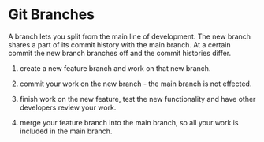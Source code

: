 # Git Branches

A branch lets you split from the main line of development. The new branch shares a part of its commit history with the main branch. At a certain commit the new branch branches off and the commit histories differ.

1. create a new feature branch and work on that new branch.

2. commit your work on the new branch - the main branch is not effected.

3. finish work on the new feature, test the new functionality and have other developers review your work.

4. merge your feature branch into the main branch, so all your work is included in the main branch.

